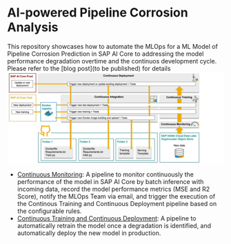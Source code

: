# AI-powered Pipeline Corrosion Analysis 
This repository showcases how to automate the MLOps for a ML Model of Pipeline Corrosion Prediction in SAP AI Core to addressing the model performance degradation overtime and the continuos development cycle. Please refer to the [blog post](to be published) for details
![MLOps Pipeline Flows](resources/mlops_pipeline_illustration.gif)
* [Continuous Monitoring](src/cicd-pipeline-code/continuous-monitoring): A pipeline to monitor continuously the performance of the model in SAP AI Core by batch inference with incoming data, record the model performance metrics (MSE and R2 Score), notify the MLOps Team via email, and trigger the execution of the Continous Training and Continuous Deployment pipeline based on the configurable rules. 
* [Continuous Training and Continuous Deployment](src/cicd-pipeline-code/continuous-training-delivery): A pipeline to automatically retrain the model once a degradation is identified, and automatically deploy the new model in production.